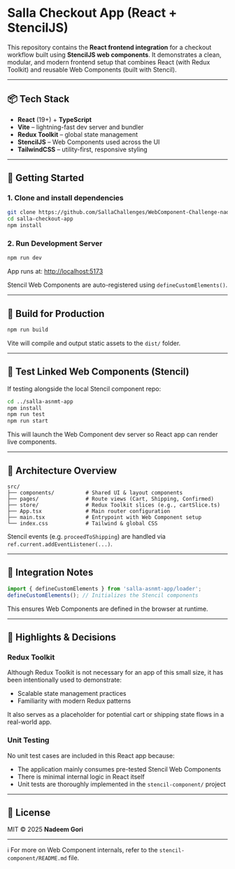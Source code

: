 # Salla Checkout App (React + StencilJS)

This repository contains the **React frontend integration** for a checkout workflow built using **StencilJS web components**. It demonstrates a clean, modular, and modern frontend setup that combines React (with Redux Toolkit) and reusable Web Components (built with Stencil).

---

## 📦 Tech Stack

- **React** (19+) + **TypeScript**
- **Vite** – lightning-fast dev server and bundler
- **Redux Toolkit** – global state management
- **StencilJS** – Web Components used across the UI
- **TailwindCSS** – utility-first, responsive styling

---

## 🚀 Getting Started

### 1. Clone and install dependencies

```bash
git clone https://github.com/SallaChallenges/WebComponent-Challenge-nadeemgori2-5685.git
cd salla-checkout-app
npm install
```

### 2. Run Development Server

```bash
npm run dev
```

App runs at: [http://localhost:5173](http://localhost:5173)

Stencil Web Components are auto-registered using `defineCustomElements()`.

---

## 🧱 Build for Production

```bash
npm run build
```

Vite will compile and output static assets to the `dist/` folder.

---

## 🧪 Test Linked Web Components (Stencil)

If testing alongside the local Stencil component repo:

```bash
cd ../salla-asnmt-app
npm install
npm run test
npm run start
```

This will launch the Web Component dev server so React app can render live components.

---

## 🧠 Architecture Overview

```
src/
├── components/          # Shared UI & layout components
├── pages/               # Route views (Cart, Shipping, Confirmed)
├── store/               # Redux Toolkit slices (e.g., cartSlice.ts)
├── App.tsx              # Main router configuration
├── main.tsx             # Entrypoint with Web Component setup
└── index.css            # Tailwind & global CSS
```

Stencil events (e.g. `proceedToShipping`) are handled via `ref.current.addEventListener(...)`.

---

## 🤝 Integration Notes

```ts
import { defineCustomElements } from 'salla-asnmt-app/loader';
defineCustomElements(); // Initializes the Stencil components
```

This ensures Web Components are defined in the browser at runtime.

---

## 📝 Highlights & Decisions

### Redux Toolkit

Although Redux Toolkit is not necessary for an app of this small size, it has been intentionally used to demonstrate:
- Scalable state management practices
- Familiarity with modern Redux patterns

It also serves as a placeholder for potential cart or shipping state flows in a real-world app.

### Unit Testing

No unit test cases are included in this React app because:
- The application mainly consumes pre-tested Stencil Web Components
- There is minimal internal logic in React itself
- Unit tests are thoroughly implemented in the `stencil-component/` project

---

## 📄 License

MIT © 2025 **Nadeem Gori**

---

ℹ️ For more on Web Component internals, refer to the `stencil-component/README.md` file.
